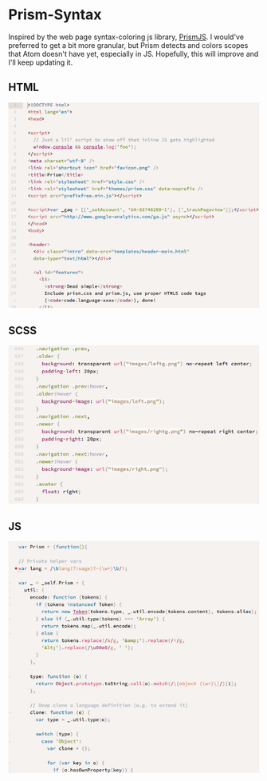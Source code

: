 # Prism-Syntax

Inspired by the web page syntax-coloring js library, [PrismJS](http://prismjs.com). I would've preferred to get a bit more granular, but Prism detects and colors scopes that Atom doesn't have yet, especially in JS.  Hopefully, this will improve and I'll keep updating it.

## HTML

![](https://raw.githubusercontent.com/smlombardi/prism-syntax/master/images/html.png)



## SCSS

![](https://raw.githubusercontent.com/smlombardi/prism-syntax/master/images/scss.png)

## JS

![](https://raw.githubusercontent.com/smlombardi/prism-syntax/master/images/js.png)

